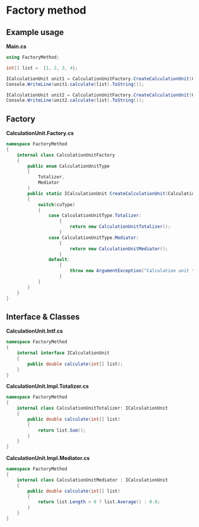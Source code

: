 # Factory method

## Example usage

**Main.cs**
```csharp src\Main.cs
using FactoryMethod;

int[] list =  {1, 2, 3, 4};

ICalculationUnit unit1 = CalculationUnitFactory.CreateCalculationUnit(CalculationUnitFactory.CalculationUnitType.Totalizer);
Console.WriteLine(unit1.calculate(list).ToString());

ICalculationUnit unit2 = CalculationUnitFactory.CreateCalculationUnit(CalculationUnitFactory.CalculationUnitType.Mediator);
Console.WriteLine(unit2.calculate(list).ToString());
```

## Factory

**CalculationUnit.Factory.cs**
```csharp src\CalculationUnit.Factory.cs
namespace FactoryMethod
{
    internal class CalculationUnitFactory
    {
        public enum CalculationUnitType
        {
            Totalizer,
            Mediator
        }
        public static ICalculationUnit CreateCalculationUnit(CalculationUnitType cuType)
        {
            switch(cuType)
            {
                case CalculationUnitType.Totalizer:
                    {
                        return new CalculationUnitTotalizer();                        
                    }
                case CalculationUnitType.Mediator:
                    {
                        return new CalculationUnitMediator();
                    }
                default:
                    {
                        throw new ArgumentException("Calculation unit type not implemented.");
                    }
            }
        }
    }
}
```

## Interface & Classes

**CalculationUnit.Intf.cs**
```csharp src\CalculationUnit.Intf.cs
namespace FactoryMethod
{
    internal interface ICalculationUnit
    {
        public double calculate(int[] list);
    }
}
```

**CalculationUnit.Impl.Totalizer.cs**
```csharp src\CalculationUnit.Impl.Totalizer.cs
namespace FactoryMethod
{
    internal class CalculationUnitTotalizer: ICalculationUnit
    {
        public double calculate(int[] list)
        {
            return list.Sum();
        }
    }
}
```

**CalculationUnit.Impl.Mediator.cs**
```csharp src\CalculationUnit.Impl.Mediator.cs
namespace FactoryMethod
{
    internal class CalculationUnitMediator : ICalculationUnit
    {
        public double calculate(int[] list)
        {
            return list.Length > 0 ? list.Average() : 0.0;
        }
    }
}
```